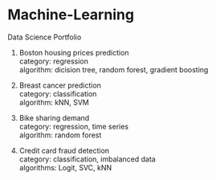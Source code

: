 # Machine-Learning
Data Science Portfolio

1. Boston housing prices prediction <br />
    category: regression <br />
    algorithm: dicision tree, random forest, gradient boosting  <br />
   
2. Breast cancer prediction <br />
   category: classification <br />
   algorithm: kNN, SVM <br />

3. Bike sharing demand <br />
   category: regression, time series <br />
   algorithm: random forest <br />
   
4. Credit card fraud detection <br />
   category: classification, imbalanced data <br />
   algorithms: Logit, SVC, kNN <br />
